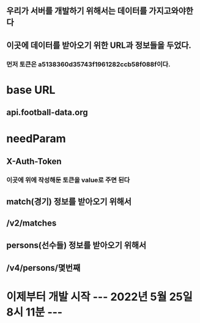 <h2>우리가 서버를 개발하기 위해서는 데이터를 가지고와야한다</h2>
<h2>이곳에 데이터를 받아오기 위한 URL과 정보들을 두었다.</h2>

<h3>먼저 토큰은 a5138360d35743f1961282ccb58f088f이다.</h3>

<h1>base URL</h1>
<h2> api.football-data.org</h2>

<h1>needParam</h1>
<h2> X-Auth-Token</h2>
 <h3>이곳에 위에 작성해둔 토큰을 value로 주면 된다</h3>


<h2>match(경기) 정보를 받아오기 위해서</h2>
<h2>/v2/matches</h2>

<h2>persons(선수들) 정보를 받아오기 위해서</h2>
<h2>/v4/persons/몇번째</h2>

<h1>이제부터 개발 시작 --- 2022년 5월 25일 8시 11분 ---</h1>




